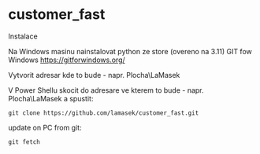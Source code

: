# customer_fast


Instalace 
 
 Na Windows masinu nainstalovat
    python ze store (overeno na 3.11)
    GIT fow Windows https://gitforwindows.org/

Vytvorit adresar kde to bude - napr. Plocha\LaMasek

V Power Shellu skocit do adresare ve kterem to bude - napr. Plocha\LaMasek  a spustit:

    git clone https://github.com/lamasek/customer_fast.git


update on PC from git:

    git fetch



